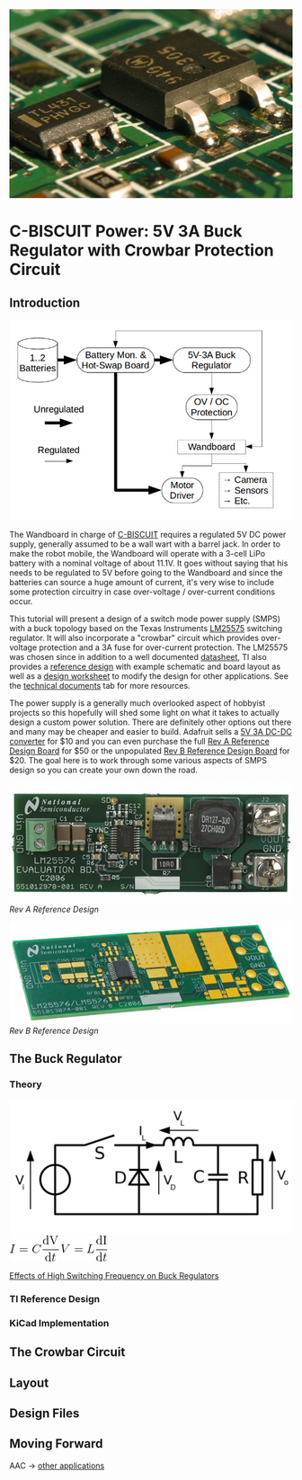 <img src="./assets/psu-thumb.jpg" alt="DPACK some heat"/>

# C-BISCUIT Power: 5V 3A Buck Regulator with Crowbar Protection Circuit

## Introduction

<img src="./assets/power-diagram.jpg" alt="Power overview" style="width: 640px;"/>

The Wandboard in charge of [C-BISCUIT](http://www.allaboutcircuits.com/projects/c-biscuit-a-robotics-platform-for-the-hacker-and-hobbyist/) requires a regulated 5V DC power supply, generally assumed to be a wall wart with a barrel jack. In order to make the robot mobile, the Wandboard will operate with a 3-cell LiPo battery with a nominal voltage of about 11.1V. It goes without saying that his needs to be regulated to 5V before going to the Wandboard and since the batteries can source a huge amount of current, it's very wise to include some protection circuitry in case over-voltage / over-current conditions occur.

This tutorial will present a design of a switch mode power supply (SMPS) with a buck topology based on the Texas Instruments [LM25575](http://www.ti.com/product/LM25576) switching regulator. It will also incorporate a "crowbar" circuit which provides over-voltage protection and a 3A fuse for over-current protection. The LM25575 was chosen since in addition to a well documented [datasheet](http://www.ti.com/lit/ds/symlink/lm25576.pdf), TI also provides a [reference design](http://www.ti.com/lit/ug/snva217c/snva217c.pdf) with example schematic and board layout as well as a [design worksheet](http://www.ti.com/lit/an/snva212b/snva212b.pdf) to modify the design for other applications. See the [technical documents](http://www.ti.com/product/LM25576/technicaldocuments) tab for more resources.

The power supply is a generally much overlooked aspect of hobbyist projects so this hopefully will shed some light on what it takes to actually design a custom power solution. There are definitely other options out there and many may be cheaper and easier to build. Adafruit sells a [5V 3A DC-DC converter](https://www.adafruit.com/products/1385) for $10 and you can even purchase the full [Rev A Reference Design Board](http://www.digikey.com/product-search/en?mpart=LM25576EVAL&vendor=296) for $50 or the unpopulated [Rev B Reference Design Board](http://www.digikey.com/product-detail/en/LM25576BLDT%2FNOPB/LM25576BLDT%2FNOPB-ND/1300184) for $20. The goal here is to work through some various aspects of SMPS design so you can create your own down the road.

<img src="./assets/lm25576eval_rev_a.jpg" alt="Rev A" style="width: 640px;"/><br>
_Rev A Reference Design_

<img src="./assets/lm25576eval_rev_b.jpg" alt="Rev B" style="width: 640px;"/><br>
_Rev B Reference Design_

## The Buck Regulator

### Theory

<img src="./assets/buck-reg-topo.jpg" alt="Buck topology" style="width: 640px;"/>

<img src="./assets/capacitor-current.jpg" alt="See dee vee dee tee"/>

<img src="./assets/inductor-voltage.jpg" alt="Vee dee ell dee tee"/>

[Effects of High Switching Frequency on Buck Regulators](http://www.onsemi.com/pub_link/Collateral/TND388-D.PDF)

### TI Reference Design

### KiCad Implementation

## The Crowbar Circuit

## Layout

## Design Files

## Moving Forward
AAC -> [other applications](http://www.allaboutcircuits.com/technical-articles/buck-converters-and-their-cool-applications/)
